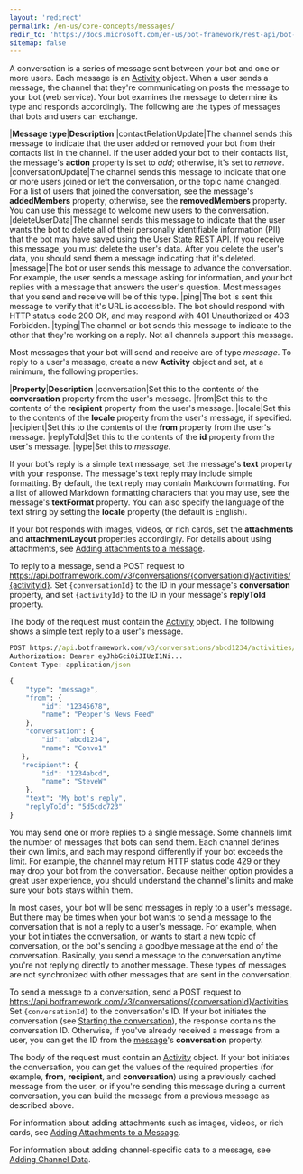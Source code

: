 ```yaml
---
layout: 'redirect'
permalink: /en-us/core-concepts/messages/
redir_to: 'https://docs.microsoft.com/en-us/bot-framework/rest-api/bot-framework-rest-connector-send-and-receive-messages'
sitemap: false
---
```


A conversation is a series of message sent between your bot and one or more users. Each message is an [Activity](../reference/#activity) object. When a user sends a message, the channel that they're communicating on posts the message to your bot (web service). Your bot examines the message to determine its type and responds accordingly. The following are the types of messages that bots and users can exchange.

|**Message type**|**Description**
|contactRelationUpdate|The channel sends this message to indicate that the user added or removed your bot from their contacts list in the channel. If the user added your bot to their contacts list, the message's **action** property is set to _add_; otherwise, it's set to _remove_.
|conversationUpdate|The channel sends this message to indicate that one or more users joined or left the conversation, or the topic name changed. For a list of users that joined the conversation, see the message's **addedMembers** property; otherwise, see the **removedMembers** property. You can use this message to welcome new users to the conversation. 
|deleteUserData|The channel sends this message to indicate that the user wants the bot to delete all of their personally identifiable information (PII) that the bot may have saved using the [User State REST API](../reference/#endpoints). If you receive this message, you must delete the user's data. After you delete the user's data, you should send them a message indicating that it's deleted.
|message|The bot or user sends this message to advance the conversation. For example, the user sends a message asking for information, and your bot replies with a message that answers the user's question. Most messages that you send and receive will be of this type.
|ping|The bot is sent this message to verify that it's URL is accessible. The bot should respond with HTTP status code 200 OK, and may respond with 401 Unauthorized or 403 Forbidden.
|typing|The channel or bot sends this message to indicate to the other that they're working on a reply. Not all channels support this message.

Most messages that your bot will send and receive are of type *message*. To reply to a user's message, create a new **Activity** object and set, at a minimum, the following properties:

|**Property**|**Description**
|conversation|Set this to the contents of the **conversation** property from the user's message.
|from|Set this to the contents of the **recipient** property from the user's message.
|locale|Set this to the contents of the **locale** property from the user's message, if specified.
|recipient|Set this to the contents of the **from** property from the user's message.
|replyToId|Set this to the contents of the **id** property from the user's message.
|type|Set this to *message*.

If your bot's reply is a simple text message, set the message's **text** property with your response. The message's text reply may include simple formatting. By default, the text reply may contain Markdown formatting. For a list of allowed Markdown formatting characters that you may use, see the message's **textFormat** property. You can also specify the language of the text string by setting the **locale** property (the default is English).

If your bot responds with images, videos, or rich cards, set the **attachments** and **attachmentLayout** properties accordingly. For details about using attachments, see [Adding attachments to a message](../attachments).

To reply to a message, send a POST request to https://api.botframework.com/v3/conversations/{conversationId}/activities/{activityId}. Set `{conversationId}` to the ID in your message's **conversation** property, and set `{activityId}` to the ID in your message's **replyToId** property. 

The body of the request must contain the [Activity](../reference/#activity) object. The following shows a simple text reply to a user's message. 

```cmd
POST https://api.botframework.com/v3/conversations/abcd1234/activities/5d5cdc723 HTTP/1.1
Authorization: Bearer eyJhbGciOiJIUzI1Ni...
Content-Type: application/json

{
    "type": "message",
    "from": {
        "id": "12345678",
        "name": "Pepper's News Feed"
    },
    "conversation": {
        "id": "abcd1234",
        "name": "Convo1"
   },
   "recipient": {
        "id": "1234abcd",
        "name": "SteveW"
    },
    "text": "My bot's reply",
    "replyToId": "5d5cdc723"
}
```

You may send one or more replies to a single message. Some channels limit the number of messages that bots can send them. Each channel defines their own limits, and each may respond differently if your bot exceeds the limit. For example, the channel may return HTTP status code 429 or they may drop your bot from the conversation. Because neither option provides a great user experience, you should understand the channel's limits and make sure your bots stays within them. 

In most cases, your bot will be send messages in reply to a user's message. But there may be times when your bot wants to send a message to the conversation that is not a reply to a user's message. For example, when your bot initiates the conversation, or wants to start a new topic of conversation, or the bot's sending a goodbye message at the end of the conversation. Basically, you send a message to the conversation anytime you're not replying directly to another message. These types of messages are not synchronized with other messages that are sent in the conversation.

To send a message to a conversation, send a POST request to https://api.botframework.com/v3/conversations/{conversationId}/activities. Set `{conversationId}` to the conversation's ID. If your bot initiates the conversation (see [Starting the conversation](../conversation)), the response contains the conversation ID. Otherwise, if you've already received a message from a user, you can get the ID from the [message](../reference/#activity)'s **conversation** property.

The body of the request must contain an [Activity](../reference/#activity) object. If your bot initiates the conversation, you can get the values of the required properties (for example, **from**, **recipient**, and **conversation**) using a previously cached message from the user, or if you're sending this message during a current conversation, you can build the message from a previous message as described above.

For information about adding attachments such as images, videos, or rich cards, see [Adding Attachments to a Message](../attachments).

For information about adding channel-specific data to a message, see [Adding Channel Data](../channeldata).